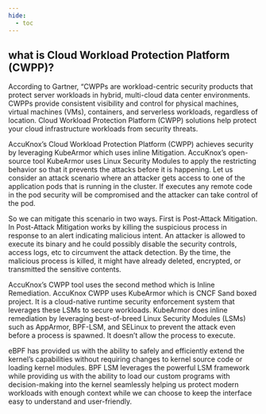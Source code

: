 ```yaml
---
hide:
  - toc
---
```


## **what is Cloud Workload Protection Platform (CWPP)?** 

According to Gartner, “CWPPs are workload-centric security products that protect server workloads in hybrid, multi-cloud data center environments. CWPPs provide consistent visibility and control for physical machines, virtual machines (VMs), containers, and serverless workloads, regardless of location. Cloud Workload Protection Platform (CWPP) solutions help protect your cloud infrastructure workloads from security threats.


AccuKnox’s Cloud Workload Protection Platform (CWPP) achieves security by leveraging KubeArmor which uses inline Mitigation. AccuKnox’s open-source tool KubeArmor uses Linux Security Modules to apply the restricting behavior so that it prevents the attacks before it is happening. Let us consider an attack scenario where an attacker gets access to one of the application pods that is running in the cluster. If executes any remote code in the pod security will be compromised and the attacker can take control of the pod. 

So we can mitigate this scenario in two ways. First is Post-Attack Mitigation. In Post-Attack Mitigation works by killing the suspicious process in response to an alert indicating malicious intent. An attacker is allowed to execute its binary and he could possibly disable the security controls, access logs, etc to circumvent the attack detection. By the time, the malicious process is killed, it might have already deleted, encrypted, or transmitted the sensitive contents. 

AccuKnox’s CWPP tool uses the second method which is Inline Remediation. AccuKnox CWPP uses KubeArmor which is CNCF Sand boxed project. It is a cloud-native runtime security enforcement system that leverages these LSMs to secure workloads. KubeArmor does inline remediation by leveraging best-of-breed Linux Security Modules (LSMs) such as AppArmor, BPF-LSM, and SELinux to prevent the attack even before a process is spawned. It doesn’t allow the process to execute. 

eBPF has provided us with the ability to safely and efficiently extend the kernel’s capabilities without requiring changes to kernel source code or loading kernel modules. BPF LSM leverages the powerful LSM framework while providing us with the ability to load our custom programs with decision-making into the kernel seamlessly helping us protect modern workloads with enough context while we can choose to keep the interface easy to understand and user-friendly.
